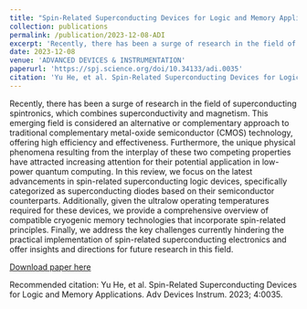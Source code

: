 ```yaml
---
title: "Spin-Related Superconducting Devices for Logic and Memory Applications"
collection: publications
permalink: /publication/2023-12-08-ADI
excerpt: 'Recently, there has been a surge of research in the field of superconducting spintronics, which combines superconductivity and magnetism. This emerging field is considered an alternative or complementary approach to traditional complementary metal-oxide semiconductor (CMOS) technology, offering high efficiency and effectiveness. Furthermore, the unique physical phenomena resulting from the interplay of these two competing properties have attracted increasing attention for their potential application in low-power quantum computing. In this review, we focus on the latest advancements in spin-related superconducting logic devices, specifically categorized as superconducting diodes based on their semiconductor counterparts. Additionally, given the ultralow operating temperatures required for these devices, we provide a comprehensive overview of compatible cryogenic memory technologies that incorporate spin-related principles. Finally, we address the key challenges currently hindering the practical implementation of spin-related superconducting electronics and offer insights and directions for future research in this field.'
date: 2023-12-08
venue: 'ADVANCED DEVICES & INSTRUMENTATION'
paperurl: 'https://spj.science.org/doi/10.34133/adi.0035'
citation: 'Yu He, et al. Spin-Related Superconducting Devices for Logic and Memory Applications. Adv Devices Instrum. 2023; 4:0035.'
---
```

Recently, there has been a surge of research in the field of superconducting spintronics, which combines superconductivity and magnetism. This emerging field is considered an alternative or complementary approach to traditional complementary metal-oxide semiconductor (CMOS) technology, offering high efficiency and effectiveness. Furthermore, the unique physical phenomena resulting from the interplay of these two competing properties have attracted increasing attention for their potential application in low-power quantum computing. In this review, we focus on the latest advancements in spin-related superconducting logic devices, specifically categorized as superconducting diodes based on their semiconductor counterparts. Additionally, given the ultralow operating temperatures required for these devices, we provide a comprehensive overview of compatible cryogenic memory technologies that incorporate spin-related principles. Finally, we address the key challenges currently hindering the practical implementation of spin-related superconducting electronics and offer insights and directions for future research in this field.

[Download paper here](http://academicpages.github.io/files/Yu_2023_ADI_4_0035.pdf)

Recommended citation: Yu He, et al. Spin-Related Superconducting Devices for Logic and Memory Applications. Adv Devices Instrum. 2023; 4:0035.